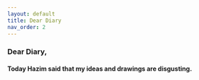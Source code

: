 ```yaml
---
layout: default
title: Dear Diary
nav_order: 2
---
```


### Dear Diary, 

#### Today Hazim said that my ideas and drawings are disgusting.
